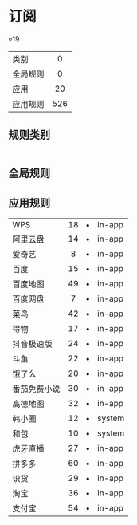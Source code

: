 # 订阅

v19

|||
| - |:-:|
|类别|0|
|全局规则|0|
|应用|20|
|应用规则|526|

## 规则类别

|||
| - |:-:|


## 全局规则



## 应用规则

||||
| - |:-:|-|
|WPS|18|<li>in-app|oaTRgaIdhpWaLAP7KaKAWGXLBvmymHnYbdLD3C9hKH4=.png<li>in-app|I7iiQIAX8z3ce0-e7nrYQHCMoA_ZKwoc3ZP1zHkpM7c=.png<li>in-app|dNzrDNhJpAJl5-HU1SPiXart_Av0QdBUkmXLDFeHRmw=.png<li>in-app|_OG5o2tZ2tK89FpLLSNbkkwbVwm2ceM0cnIdaV9xNc0=.png<li>in-app|KNnQedDC6UoojKHXC_3haRHCUVk_EbApZOfbJzFbPck=.png<li>in-app|bZTJ8eev5ifuinpWM_TAMLxT3dPpV7VpX_s0MHpJ72g=.png<li>in-app|djK0_RVNrFZEcBp9Jqx3sb4n549eVDdT9KAQl6Mtojw=.png<li>in-app|ryC7pxNQqgCU9Q51F77x2AVNPsKzUMt-M7erf2ptidE=.png<li>in-app|OT-nvU_nWfHueZkWGIquqVbfcBFUe4bj9QyzM76Jh-I=.png<li>in-app|R3aAeJo3Eu72GaP7iDJZLteG4u36GkBcTpVNg2AyEqc=.png<li>in-app|RbCDrhaeznWX7bZIx187Qh1vqlytN2zwOmxMq1Wy8bg=.png<li>in-app|sru9NZGHNb9VrCJlYuBNsYbUlU0ZezJRQvj9V7qyZyc=.png<li>in-app|Okg_03Y3YDxSf4KDXpBZvELuqovU2jaASJ4Q-WRELiQ=.png<li>system|OTqKpr0xrWIp084M3Vp9I_6R3h3Ng9soGQir9KiuHPM=.png<li>in-app|0e0MkEhvlng_mSyzNo6MjN6Jd1abjULtQ-V0O_txW7o=.png<li>in-app|piyqY5BSDcvILJEyfDuIu2gg2IFnDkmhKDuh7fUjQxQ=.png<li>in-app|NAciHk3y60D7h2fYs4oBytkpgIqZCAkXIvxcC4iVQUI=.png<li>system|QJa6OzJHO47gtw8K2gtXqJv42G1ca3UPuz7c736svTY=.png|
|阿里云盘|14|<li>in-app|hJwJmBCrbXjQM8XFXmD5rwSDoUi7ziegOw7STYmkZhY=.png<li>in-app|7Jwt86Bp38-ydIarqN125b15_uejKfBjdLw8O59Gxz8=.png<li>in-app|XXkgENA9RUKRqiLg5C2mQQZNQXCPqZzXILIVV-Oz5mY=.png<li>in-app|-DRKeOKY9cVgh6uN1_7l9T3JE-Tt2Q3QvWOpyB03vhk=.png<li>in-app|ADE7y_tCDcOAzwX4CM-DyZzo2mCGmB30h_uLPnErwhk=.png<li>in-app|cQCfIdAZesJ4MccFxLs1RURNIYnNEBfb98Z1XQoAlp8=.png<li>in-app|JPtkbpGn3k6gvPUPE08l-kjXwhnQY4FElOlrwvBrkAk=.png<li>in-app|yLuVO-y5frGyTkGVk-7ybXs759Sn2czCFGMyjpe-OFk=.png<li>in-app|PGnK9LEYOwdIfRDrtB3NRKFbjiolbi-u9RGhMOidWPE=.png<li>in-app|VPz0mZM0Hdu3RVhhyfBcLwHhBEOZGgb6om8BsxJjeH4=.png<li>in-app|08mVP-4_gECkFoDG6dKDMM3ei8XCcqLH9itfRscukuU=.png<li>in-app|Ajpe93Ff-g16lXxdDCyNLwx41-zvoRkFl1RoRn9lHBI=.png<li>in-app|mRDiEHYjXOevA86y6AweN4FhQ2kLPw38e4HKeqxuhy4=.png<li>in-app|BMxd-jyoamPm8xjHghO3fWj_D9-2hK_WD8jPElw142Y=.png|
|爱奇艺|8|<li>in-app|TKwY_EzBY8I4PVu79cel-BPpmS3uOmT7B96IsfZ6fCY=.png<li>system|Dckp69c8qTe0bz6HmdyxQT6C4vmgMighoQsFbWiJGBs=.png<li>in-app|1MDHn-ITvblwGknNvPWo5Sgbvy5EUJx7Wg7OA8g11uk=.png<li>in-app|W7uEmgAJYuOcTKdn6vWcMB9_UGPbY8cW39mwjlq2GRY=.png<li>system|cPNIAu30CZbu0dgc0i84OH5MtEiUS-vJmr4Gee5-8d0=.png<li>in-app|Bn-iyiepPPXX5kfYTUuLSYwXax8jTVL6MdKHTuobXn4=.png<li>in-app|R5EuOz0a186-7ArmXKw_weaSJ1zrx0TXmJEWG4knV4Y=.png<li>in-app|PqNZynmQZaCJrcDJXXXc6LpRFaTmCmVEtcV2la5w2v8=.png|
|百度|15|<li>in-app|Ds8L8SP7LtfPuh3m2_bBqYMYwl5D9ocVf_K4dqkkueE=.png<li>in-app|9tgOHgF5LkSPZLrntP04rsfMl7h7drd08NeUsx6C6Ek=.png<li>in-app|v6IOYX7OLaMe5gn-eLhX6oKVkieXdrnmpjmqg5k0uPE=.png<li>in-app|S9G767dBNzFa4W1T_lEJ5NNQWuUpzk40ZYcZUKbqJR4=.png<li>system|zObKTU9MwYn3LmTQ4dJSl9hcSRQSVs-lU6YX-dDkOhc=.png<li>in-app|Wx8X0_4yM6E0Dpw6ltopSub3RsM--ab94Tntbu4CgxA=.png<li>in-app|J0xTD3r1B6vLKDCCB4TZ8iXszmy_KrUZp7dkmptdRc8=.png<li>in-app|xb3SQ03zy-_-Hb1750Gx2rtE1rml5fTazBEBWoGo7zc=.png<li>in-app|K3AlzqBZOjoY73aUF-mjZcrg2iqOqdlpZYw9FycDbM8=.png<li>in-app|dHD_Bo2CmsWZeI5-dxqdQ0C_gFyH7C0ZyuWWS6wuZww=.png<li>in-app|BPnMf0DQ2Vkiz3aiKyyCvI7BnturvtHXzHfbssj_Unw=.png<li>system|OTqKpr0xrWIp084M3Vp9I_6R3h3Ng9soGQir9KiuHPM=.png<li>in-app|sV1NiTtzKJJViva5MZuwxTqc2LEXd8O7_B06Oi70iQM=.png<li>system|QAoA6glkvWwiErlz8j-Mh0fV3pvJoGYaD4nu3ShbqkI=.png<li>system|QJa6OzJHO47gtw8K2gtXqJv42G1ca3UPuz7c736svTY=.png|
|百度地图|49|<li>in-app|IpF39fxK9MIfxJQQSmBZpRtfjgwOirt93CMJXN2Ov88=.png<li>in-app|InZxQFpKktvbVSqztZcrivGVi5gea_HzJxLFrIbeFJw=.png<li>in-app|d980fW2NRiMs380pHjZL2cMfyQsiTkLacQw72DKxEik=.png<li>system|6umQknx9tfUlHqvy3YV2B1pMUX7v06QSipfMevuL5SM=.png<li>in-app|emJEdv-OqV2ZLAyV2Bh9LDxS-FEUtd8TlUjxSkxmU3c=.png<li>in-app|h2kxJjGPEqqdIt90hEgZJSko0HAJIFxi3mTbYtd3wtw=.png<li>in-app|leLcQZdN9M8u-Ngidks41QYbDvOYqhUbo1FU_-KmhU8=.png<li>in-app|lkR0umHx26CwM245IBapme99dm1mhPhIhCTutpCT3O4=.png<li>system|BWNhSSkqJ-XVXGiEb3gq1HpQAI-O6kjPbHYtc1vFELA=.png<li>in-app|eAu9zJIj90FYpTyqNSZJJwibYjC6aGrQGaEfRygCeiE=.png<li>in-app|qTNFQ_bo9T-bben1FyP4FMzS6GklndLXpsyeblgyE0U=.png<li>in-app|C_ZwCiSDCJh2C21TIJ1xI2SOVBj3WPdAXwM7G5FgV_c=.png<li>in-app|8SXe9MPIew_r0uL0PkAVAansJeQ5MEbK8jxwocZzqq0=.png<li>in-app|XMBGb-r8PdrzsOoOK3GzqvkLRn3g20XS5t89kHTZFAI=.png<li>in-app|m7qpf6HjjwXfPrMr-yfPc7nJ8IVsiT0QMLVZyjOo-TY=.png<li>in-app|kYuyYDCKaZLK0bcEfFhuaZerulpwvhAlD9564-2MXsc=.png<li>in-app|T45gcbcbVupIexBsomritrSXBBeIePlVp_NLYxDJI9M=.png<li>system|UVSY-UM37hAqZnukcZ20oW6PqPQdFRelDj6QF7iT9yA=.png<li>in-app|7Q5Jg4a9Cf2ofHh46mFfbdKNLX5a71TzYEGv9r9OWbg=.png<li>in-app|ky4AckER4-auEvTmJ-Wjf12VVJHSjsmncUMPSjWRANw=.png<li>in-app|bB5svm3gnblkSplPEDqfqAZ-J9WSdP2owttwYbCyTNU=.png<li>in-app|bRxNfgnLGH14rSRP2pyCsqXYlihIG-AffX_YE7qj9as=.png<li>in-app|j05_fDFO8x9SLyNDAHQuyVkQ4Pq9GDzN99eQTWOdpZU=.png<li>in-app|AcAvExfB9iTvg2uGF-bkOMa9MhJmBM4ZIgBgO6sE84Q=.png<li>in-app|75CDZ6FUybjSknfOF1IM_rBu78G9IpUmX4_wXEWfQw4=.png<li>in-app|esy3Bka15dsBW7uK8pIpGRZuNLmsmZy40TTqdzkAB1g=.png<li>in-app|xwNTTSzVU9Prjlk0vO-ss-IgubTaNd_CdOPfkQWNI-4=.png<li>in-app|pLP3-ET8BjPTyEQbmcF9PrF2AMWLN5yGhJAwIXzxzSY=.png<li>in-app|JKjJ36LkklKjzZ15mZ0UPM9vwhs83uMFuxPQoPKmlNU=.png<li>in-app|sgGe7MynmPT7la96H2EcDeiE9lgEdgEYKZc71p4jFi0=.png<li>in-app|B8Tch-6iohXI8umQHEPTqgh43Jru11nYrfUMjpwYgB4=.png<li>in-app|cZS3ysMmkI55v1KSb6JUhCE05tHP3EoTs1WnT8nFbTw=.png<li>in-app|_mkLKj05HGXYFD9z4cNZReKB_e7g3f6fZPzqNhnq1ck=.png<li>in-app|5DMGy7InKfe7ltVrqu3IOEr-1aE_fH7W20RTk9O2BQw=.png<li>in-app|OxFZgu6TqfxXJD_VxggW10RsV4hnTQpJ08ekK_Bslew=.png<li>system|Iz42yXHVNj9HDj_0pIrkVhUXsg_WyvhtI0UBXZ5OQK4=.png<li>in-app|fYPloZhrSJoh1vpc0E9yKCJw8TjEeCWUcstez004CgQ=.png<li>system|OTqKpr0xrWIp084M3Vp9I_6R3h3Ng9soGQir9KiuHPM=.png<li>in-app|WZ6fu3cvpaZ6FtnsgndLWFVIjeTD8SyK1SxPwV9V5rs=.png<li>in-app|KHF7kXYIsZvg1JbxLxZHiBWlrKjsX92X9nEKzlnn0P0=.png<li>in-app|RguzuGtLq3jQaOBP0ed54rfB6_KPHB4IX8o18m--Ocw=.png<li>in-app|dI7B7GOThEZ51lK7s3EPpNgXhnTOSUj4Zbolkra6aQQ=.png<li>in-app|-_M5r55iZet_EM_wqsoGJqRtOUMh6NiM3Wo_9wJetHc=.png<li>in-app|duhfnNFctovg6agplPKroYazXdaOJ74ipZi7HBzHIrk=.png<li>in-app|o5VmCLfw-Q6hxRYq-hBbR0AKQsetNhqzVHG_3Fun_SY=.png<li>in-app|3yTzBGPtmcyOkYixXVyZM3N38TL-1JrVbH33Y9KePOs=.png<li>in-app|t8uv2Lx3dKvdtH_AlH2Ar8c_BzwspVMWAZIRrOfQYSE=.png<li>in-app|G4SXi8oE9SJ2oisgcTfFZ8nwfWl50w46PeAk87ODcwc=.png<li>system|zh7aLRuO_bOkZSLDc1lak67F7KbtjhwFaqCyYsFjnec=.png|
|百度网盘|7|<li>in-app|LTOR9_2Ro7YoxXNhZ-30nHSaHhuoGaIEqZv1-c-DNhI=.png<li>in-app|7DRbTxZNkfqNxiSPnOV4A9xiU99R30TLkjsv8LblCX4=.png<li>in-app|J9MDnTESjykTgUVrVu9vepyVF80F9fg1UUVi5NUVdAE=.png<li>in-app|xb3SQ03zy-_-Hb1750Gx2rtE1rml5fTazBEBWoGo7zc=.png<li>in-app|ZoRPymyYWazYDvi5_tJyH7Xt1W_3VB--TH-0-hPJblo=.png<li>in-app|_ileVgQ_IS9MHcTN_uDoWtiVWBeC-9Puvm4mMKic7Ig=.png<li>system|OTqKpr0xrWIp084M3Vp9I_6R3h3Ng9soGQir9KiuHPM=.png|
|菜鸟|42|<li>in-app|OYog11xiTVhaKaeJrWRlAFhSqCFMl1L7GaRkP2QcE44=.png<li>in-app|b5lGSR2nIUSUv9jjCu8KcWSSAUo2-O2uEYXNhugLJQQ=.png<li>system|1KqJ9fkZ5_PlFMD0XdR0VhOOxE-zXj2B1nXFuLv9-F4=.png<li>in-app|5cH0Hv70ZqlIpnEE1LGp_1_b1k7MoTFuZTW2hb6CL0o=.png<li>in-app|VysmszcFBlvnnfPxn9lv2h0EN2Ew7DAuwaPJhoiHW04=.png<li>in-app|lj2jGM8e3_P7KKm0aKSVfkjvwwtDfnaR6vsB6XRMEvs=.png<li>in-app|X3oJklpqyEavsplNNlulO_0CqaY1ahYhGh2GstjDJxk=.png<li>in-app|ESi2AkXL_ItE0RnH3AkkFTjP3rDJ-w6g8aK3U2jMbYc=.png<li>in-app|XhApULYmoU-e0rmUDi9yoKBhxPrhDBwYEP2JSv5QyLY=.png<li>in-app|h1lcIt6Q4dNmfB-TzPEbMRInbXiXZ-6HON7_-mFWZgg=.png<li>in-app|9uhPoLXaulKF-HVl3tQuB0AiePn5TYr2mX_I19IADU8=.png<li>in-app|8eLfQdV6n_MAPRW543o1OFYCFJpssKg7OQRQRXAlQEg=.png<li>in-app|PU31b9M2Lw3Z_yUJsJWF27hKlyRPLWCTAN08w5W0d7c=.png<li>in-app|FpXTH8U4pmNDpCTgNO0YXloIywP6IrzRKyzQ4BrwQ0U=.png<li>in-app|Bk9psfZgN-XICm7EiboNJYen1MraEVBhA8Mo5EgERmo=.png<li>in-app|0Vb5lGBaQkb-HWRwRiRmTCbalDSmypebI5gLkwsdeNM=.png<li>in-app|ppeOiOqPNuCZrg83AGIAgJyZIMQ8_h2c3QBhbGEdN4U=.png<li>system|oa4GQXWAFxRQjI02saQUn6erSPDTpnhrTD1HNiu5q7Y=.png<li>in-app|DZ_SuI3iJAPUwz1oH4D3koBet4R9VunKTImHeBieqdE=.png<li>in-app|NC7wUOd1LIh4VtWx80NdbT_LO-ys3YeTGfkvIywvumE=.png<li>in-app|EmPAgAmBaAKBQwS3ADYoOUwXZ2xcTZ3IOmCNSyILgSA=.png<li>in-app|8Naw98H62ofJOGN93kHyF9181eV1WupH3zegUTFZcHo=.png<li>in-app|QPfZePu0G5lVZqfCJz7Kw7p9K5YidF9cF7tytOZJTVw=.png<li>in-app|SEN9OFYhB5I93kyf6544RwVKPK8RA3PpUVEzbhNHjNU=.png<li>in-app|KgDzkQSfbYqiHAOsU9SjoliGEBhOU4x2OAdwGBNIXXc=.png<li>in-app|CHKVvROMuM_V0xhl9Qf82o_vL0zOGD79EXi5lID2YNI=.png<li>in-app|9hi7-DNFyQI0S4qLXLZuhw5dQOI475pVS351P9-TW3Y=.png<li>in-app|EpdHhwtdvYM9x-dHVtzxAGjnfMpI4UUju4jhgfLwfhI=.png<li>in-app|NK1ngmeAoTE6rMvTSfCVL2WQTKtcOgbm_QNwrTyoW40=.png<li>in-app|mAzZBXjTQdFxTy58J7HUxB1Gy1xzN_Bblpj8MlGtntQ=.png<li>in-app|89HHYxDkFhdZqwVRe7L-o7bwwtUutdq2kKcw69NHHVU=.png<li>in-app|-aZz1xaaKsvE3CxlicSpAKfw2ydbk7RQIiP5uJhLwLY=.png<li>in-app|GUvJkCX1CLt5sDGqQBIVDRNIf4DrlFR_zssOUGZ0GKs=.png<li>in-app|lSc2scNUbTn7NuiA-TtOxkQVvBcoy4NBQBFmGBAhqLs=.png<li>in-app|Z665QQfTStKpy9v-4A7x3mlblUlsYa1i8cvDlpjrdGg=.png<li>system|OTqKpr0xrWIp084M3Vp9I_6R3h3Ng9soGQir9KiuHPM=.png<li>in-app|L0zhoQQlBGKpi-FOzcLxDkov8qh23tyjG0tllu-Q_1g=.png<li>in-app|1YK3rNOQWCN-v0OxtywLJZVt5hGybhBdAjicGOmLtng=.png<li>in-app|S-sJD_4HXUZwu188a41Whkdjs6gMXR-KXJRobbt2z1g=.png<li>in-app|9a0L0R1wH2Tv_5xUicWkwoZRnRCAhHc3TNkc6eWiL2Y=.png<li>in-app|sb880rJ_FsIg_kG70H-9Q--yxVNombvGeBFScecHiq4=.png<li>in-app|w3u5454m2FcKiOEr-Je0jB6pLH0x1T36mvLD8xeHBJI=.png|
|得物|17|<li>in-app|07gfglHKHoB8shfyRat-OxDUSarqP8p97WQbfFTqO2E=.png<li>in-app|5urNl9VtHaeuAo3jbVIiN2FqvDW_z8eVwls3Z4xwkeI=.png<li>in-app|gmaiKUsTKeXfhHz9tIqtQh47VYhqAXJtgqngSBuMrSg=.png<li>in-app|66bQOGYUlaZ5LL-hBscAzjJaDf95pxkeYYDARXMSK4Q=.png<li>in-app|yCkfiTAKZU5VS4C9dbtU6BAeiKYoXSMY-Lzw0A5wY-E=.png<li>in-app|nHh0gwqoxjKjpu2ejX0b7PuFnbpwwEDsTy3wzT4PQgQ=.png<li>in-app|PkpOwfHHqbUxatthfcUNJThFH_dT7kEXyKclKOcjIVQ=.png<li>in-app|X9c2lvAAuh6FSxrMF7O6gN-FIKc9h-fsc_7EDAjyBWw=.png<li>in-app|2C7dWyWE-4W9aG8xmJX0COgUG3iVfr9F6T_CsP4tOBA=.png<li>in-app|Ocj3uaoMVDcjn26mCerA0nIEL8c-vFvVP9wczw7gGqk=.png<li>in-app|_d5P4S56-1dIi7wEIGb7g5COTVPcOsFZuySLH-7z5bA=.png<li>in-app|3tQ9QZnAcA41nlcIIelNdacAl13f5wKhKhGq-6IKYH0=.png<li>in-app|KPbeax1ArYh-1ZZ-mc3wX4EbjOkFWCWUIEEM80rvKSE=.png<li>in-app|nfjMmaecxViF2jPb3tHQ-uCuUpN47cxybR-g5UtSaQg=.png<li>in-app|S0ZxR1byiZI7anvL84Ns3C8smlyq6UnM3VJzIFkUAeg=.png<li>in-app|VqlY4AeqU0GTPohvvnf4lY6rmkvG397qeL9AE8KCh4s=.png<li>in-app|PjD3hr6kLQCYAZz77h4EuDPrYEi-qzoyuDCetL8gpDA=.png|
|抖音极速版|24|<li>in-app|a0dRaTFvriPsq0_hh8ix8mGb6_PiROOrr_4lilt2xpI=.png<li>system|oWhZvP70ZCaU6IqNR8nWjQSIrQIhiotS9IFBYfMK6to=.png<li>system|SSedQvd9ROE6QTyRqpmDtEeFSy554QFCtLZjC36FXo8=.png<li>in-app|8B8tVrxVWvQW_Yxn0cIgVXM9Gaovs6na0iosDw0VJc4=.png<li>in-app|DLczeL1YlyAx96hmMTZMXPND9lpn2FmYtQ6l-EABXJE=.png<li>in-app|HptNd46Z2nuD52GuXUW36i3H9D_i4M_jLVxlEJnSLyU=.png<li>in-app|kjJgCCNyXiSikku7HlZAaAXkUu5w2ZgRPiU3lqUCbjY=.png<li>in-app|ofBTe0KRmKLeKquux0XR1IJWkIFkIpyDWvHHDnm2v9E=.png<li>in-app|k8zp1VjIWHDQE_5KJhJiGYd2b5J_i63xO5qnaImzKAg=.png<li>in-app|1zIqhby5i7LQNAHeVhx1Czb-b-Fjc7Aa3dHRZi08B1c=.png<li>system|GXTewJwNtLgTwISMxuSovydAfdETpfIVOuYGj_MwrTo=.png<li>in-app|YmepzMthlvtACJFYWCtysXH9-sgkic_fGKG-DQlI0zw=.png<li>in-app|_nlrsrgmCGEbwwtoqv2xPYLrN1dMwMpNFdzcuexei_A=.png<li>system|uz1fTmncviv4mnmff02i49Ob3MccQws01kq0Fy4856A=.png<li>system|47DEQpj8HBSa-_TImW-5JCeuQeRkm5NMpJWZG3hSuFU=.png<li>in-app|g6PvDeRPYmHqFmpve6wAaHzPtWXJzRUzZ8SyS06nhH0=.png<li>in-app|5384dkcPo0V0Uu0DG2eSK1L_zbYDe04TkM_Ma_zGAjk=.png<li>in-app|8Ct37-lPj-pUI_fHP0UfVFl6EGTIbEd5__RQX37-0Bs=.png<li>in-app|nEHfKuimZfkzjs0rFC7zJguHM7QUmeGeFLZcVIhMO1w=.png<li>system|OTqKpr0xrWIp084M3Vp9I_6R3h3Ng9soGQir9KiuHPM=.png<li>in-app|flpLGXKnF8AgvHUo_0phs2cDrFDxiUwjCQQ9fpwJMcY=.png<li>in-app|qxrHLfkXI7fORT52WQWqUQCwAUpzKB1BPsoMD-5XmMc=.png<li>in-app|fbJB_o5qB0-QdSOFTfHU7gJgQQP1pbsd11GgdHbn1Jc=.png<li>in-app|Spznydg5bpZCr881QZ2rPUtDX5nq1EeMfL-GdI747yQ=.png|
|斗鱼|22|<li>in-app|UIV73JwG9rakmdQweyN0-WSuwxtt8DDtf5qS5vGW8Mw=.png<li>system|1KqJ9fkZ5_PlFMD0XdR0VhOOxE-zXj2B1nXFuLv9-F4=.png<li>in-app|40DDFPECK6ImM1JiwMX9g_EyIN-4UocysltF4Lrx8sg=.png<li>in-app|KM43y3v96EQBZtJMfC659LvErEoxqWmvUYxoL1M8YHE=.png<li>in-app|Z2IFftl5D-ojU_XgEYFv75xEzIH3bis2V4F_Lz5enpo=.png<li>in-app|h02QNXBVLXoG9_hdVPeyjCykgUzMQBn5wnIb3h4FC6I=.png<li>in-app|XF-Y2rRFl7CYqFh7mNVPaN7jbJideCf2bdu2TgEJndY=.png<li>in-app|xMhUHJJ83kypSrKpe0Uyh9izAHzTG1tDEnxRCVd635w=.png<li>in-app|p2Z1wSRTXG9ThcfwBUay3MUZcyAAQsMGuiAdIS9TPjo=.png<li>in-app|vIYH0YiQiRtG9oofUAmEpcP6TqTaoknnlbatDyjxoa4=.png<li>in-app|WUIFScJZRlfNvd6XJvnP0vp8Nq6UCXIxYI28LvuQS-s=.png<li>in-app|47DEQpj8HBSa-_TImW-5JCeuQeRkm5NMpJWZG3hSuFU=.png<li>in-app|1eVJB1FsSlgUpLel2y9wq0j4YIRd4r06L8tWWpLn1mk=.png<li>system|OTqKpr0xrWIp084M3Vp9I_6R3h3Ng9soGQir9KiuHPM=.png<li>in-app|WgmW27qDBROzddwiRzN2iHXYWrJnopJFBWEKI4PUAYw=.png<li>in-app|yHFEIzJGdAu17kz2TNZYtpQ4vmoNGiQMvDfAERrhdWE=.png<li>in-app|nNiF4aV1etrwjFb_soVRu7DhSa4OJQJGp9FwnLOdeaQ=.png<li>in-app|aW_4n4KDgvv2yNbUX5nY57ul4VjCG1P6Sx7OYgSSzD4=.png<li>in-app|nU9G95BoM2GZMWGC37e6Scavxe-xHPS6uytZYyfjyeU=.png<li>in-app|GIAXXle8ybG2dVKTii11WzP2kseXmcaJZWnXDx2rzK4=.png<li>in-app|CS6woZdiR0r4Sbi-MdfwvMVsKMqTNWr3WzDNWIyRIgY=.png<li>in-app|rsPkqDNq8A1TRZjFKm23IxCO05Uj2dXYeGl0VZz-xEA=.png|
|饿了么|20|<li>in-app|03k7j3lxvVripvyu6ZCDsPDQHnnymJHSGAlbrsmv630=.png<li>in-app|_Ix8011vggcsKlyZwBa4ya9DLHmlnKunN_Eog61Ssto=.png<li>in-app|eb-WqYwza3pTYNYOa_vGoaHT7wEdz8p5ivrBKhcAxws=.png<li>in-app|WgFYmJvZHhbBO6OcI97d3Owce9xpRj0KrcCwmIfaJ1Y=.png<li>in-app|TyIhg7sQp3te1QxxxLHWbZYURNLIobD5ob9W_UTd8G0=.png<li>in-app|7CE5pl5_g5QU6G5v_ZQjSlCobbx8DqPOm7Ws9a_dTXA=.png<li>in-app|hv2isjQcOZT7mBYFXcWz-tKWDPw6-AddyG6rCM7fElM=.png<li>in-app|S4k1Lw0JLa7WhS9Xj17fXI1BKUFDbXVvXIXq9DxGlHs=.png<li>in-app|rYJDkexG2uekk5YbWOuIEboay5Bveb9oR9iM2nl6Ifo=.png<li>in-app|8cyGrJTYbxSqnxYzZ7wtwG7sGGSnv5HQoJNw11tcxVk=.png<li>in-app|z18hnlE58K4Nt2UnwdsJGYfpWAw6zmPfvTC4nGMOL2U=.png<li>in-app|QpAoWbcbQpe_AwXTtyuEsL_lyvdUS3sVWHDHavktcJs=.png<li>in-app|u4SzBaztS8aE5Euo7SgIrE-KB4FeU9ydmvyPhdc3FYM=.png<li>in-app|YsLxPUJsQx7XrriHBOT9bG2xgMKhIvE_Mg2SFxi0WU0=.png<li>in-app|V2v-9yNcJApdPz2nlYtQcZasTDBMbfSETnjawr2lvgQ=.png<li>system|OTqKpr0xrWIp084M3Vp9I_6R3h3Ng9soGQir9KiuHPM=.png<li>in-app|oXVk70P2hdxjDR9-Rb3f9IiMhrjydTLV6hZb1Pa9LWI=.png<li>in-app|tMMmkvUYVxX7bwDI7f29S2aV4XgVJjdy5ZpsnLgvdBY=.png<li>in-app|Jg2ND-v-r3UuBaV7nMMLc3kFHFipodeunO3z3sqnf1E=.png<li>in-app|59zr1fkZ8aFQjIDUjrFFzhIDVl4oXBNg-PR8VT0Oqio=.png|
|番茄免费小说|30|<li>in-app|lQDh-qTVXXd6HRVl-lGQlSBSwaJbNs9XMY3zhXWsG_Y=.png<li>in-app|KrjuDiAHh4zdBdTdWatrsS0AzqzFD7xTgByV2mOhcV0=.png<li>in-app|lUaARszs3_5e5_D58F5KjlI33pQofofFjjKwEhbD2Rc=.png<li>in-app|jEDRWoTZq54tWRFZ9CJYzi_VSOQz8LXFuZFS0euPYcE=.png<li>in-app|B8Gw4A-836pWerhIbR2oM6-KVlds0I8DZAY5YGtmNcw=.png<li>system|oWhZvP70ZCaU6IqNR8nWjQSIrQIhiotS9IFBYfMK6to=.png<li>in-app|uUq4phFFQg4q79MRhH7rlBdjLWhWpdEPyRcbx5PrXP8=.png<li>in-app|rUXAxfuXOT0VWy6iN1PCIm8D2AD082KTYtUmep1IVho=.png<li>in-app|ApzCDE35v1YoGUOk2o1opFbmOVZIbZQeInxRCmDIUjQ=.png<li>in-app|g5xaTq2NjTHsNt3ITusFWfJEXgUgIf9p-DbgSQwib6I=.png<li>in-app|a1AZWpX8PKHEEch_-wMUCdvyu6opgauxJQP8FFz9HAU=.png<li>in-app|vJnt-EzvoYDuIhbhLuNQbu_5DgiKgMw-8ZpLHXeus0E=.png<li>in-app|Sb8TAGk8t6dJ6L5RI23wM5i78OoJdPlwtEF7zRpw9TE=.png<li>in-app|iE_HkEIkHFiY7ow7Jnyfv8rouI297Iw760s7ULIDuPk=.png<li>in-app|LhTm_mqTND_nmj-Torqnr0BevRql7QthtcuNxBB1GDw=.png<li>in-app|ad5F5ZmTLjxvDKLOOSK6_x7Q_EKNnVTDo9POuVfRmsk=.png<li>in-app|ieoVfk5bNQBmifRLHf_7QARqO4gnMHIFlz9-wNUKcZQ=.png<li>in-app|rfBtcbLMAS8ii1iBHgv2KjV0wz_kY7amieFerFIb9Ag=.png<li>in-app|EgE1W7HA_BRZhyy2QFSrvZv0QxUmTzQ5aQetY-YrtlM=.png<li>in-app|MALr7bycjD4t5thv_HFgAXwHgqNssA3kO7Xj3LMBSwY=.png<li>in-app|6keIVkbQxBHtSAfU-t2FWElUZ9sTaJ71X_Fr5gzmr_k=.png<li>in-app|xjtw7UuPNPjI7ublQ6qInnLnZGrQsSomkb0dnLPfU1Q=.png<li>in-app|n-NJwutw1e5jsYYRX6DgSgOaxGZVkJ7mYIbvb4T7uTY=.png<li>in-app|ceQ4Bz93oL8iHITLPs4jP0ddeNpbYRCZGPLb-GZuxNA=.png<li>in-app|g4ix3Rt4uXm52Zqv2YPNJ1d946lP6xb8JAr_fRau0VQ=.png<li>in-app|htPkp-VfQZR8J9vchiSkyNr-DUUwAYP6p9EPzwt3oUo=.png<li>in-app|eSV7vVnH8Fcsn7VsBnFoT4Cd1gzVVNBXMyc8p0v-V7w=.png<li>in-app|NmAq9R5FMQiTi6zbPmZ_x2vmue2gXTuQqM1AgJ_kq8g=.png<li>in-app|4y6rD8Xsb8OKPlAVp3X0Ch8cbfucFhwUC3b-9600hp8=.png<li>in-app|h_hPRD1x2BAMbk64gd_YMsALp4uxMHgu5eLpZB27plg=.png|
|高德地图|32|<li>in-app|9J1GbWiAqm0Y-T-zf7LH_yJ7mch0xXoiaBc7lX-ixx4=.png<li>in-app|dZEuYAdvANkB0l73uObdwJytXClnWP1FR7GvKEJO2fU=.png<li>in-app|_YyaanZnDkcnJcPFTe5XoHLALqFSHVLsoOhmC0GI8K4=.png<li>in-app|x1fmLOt7DYXmDlzbF9srV0Rjqf0okx39LsjzPV6E8Y0=.png<li>system|iHTYJykVoT3y-9e9skUsmDa6399ve2dIRAOfLZ6FKi8=.png<li>in-app|8-n6bE3Rfh9gWuVCsjonh56ROol7QjBr2ngNCdwKb4A=.png<li>in-app|4372pJYfQb3CTTxfwdeRUrCKM3RZIv9eCommDr4ygs8=.png<li>in-app|jX0DLxpiWa5Pv0L9Qp_pFYZ347wx2Z8wuIY7nECaa1U=.png<li>in-app|iqDzhZc1LNwjzw1U_hdcmBl723dLxa9aaolrC338hTk=.png<li>in-app|TtgMebb6XApCnJYs2chFIgYKpyzjkVXwtJ9g7-lVBPg=.png<li>in-app|6-TgyVYjSKYvOnHL909rBU9EUyaTxmwyWTAudzwFwvk=.png<li>in-app|mFktKt0I_vugP-t3zXrGmDTZy216haCv7FjNAsb49Ys=.png<li>in-app|PqAsUox1QZq-Bh0Vskl0zrBVu69J2v_HnZVWF1YOTRg=.png<li>in-app|48i0lCF2hUpI0K_D3utwn45sF-a3563NV2PtlX5Kbsg=.png<li>in-app|nB8CYQD3flMo82xnWSg2TYV8PVjILHXG2YwkCNdwf5U=.png<li>in-app|J1t_n7-QbH4TSrLlVZJKU9gaKIn3zoaVoraBM6WkmNg=.png<li>in-app|aAwrHcBRfwcZdI6KdAWlVCf6y710tn9QspXdjnWL-vI=.png<li>in-app|nkUMEW2ZqE8seaJLW512RCUBEd6ritZsjHGucwCWkgQ=.png<li>in-app|3j4AoLdCy7zFeMM4MhzfaQSYcm4vG1tLAC6G_SPi56s=.png<li>in-app|zKiEZxFRk8Ktva7ilJBxoVQNwkCoe1ppVnAzyLEYjVk=.png<li>in-app|07xhHr8vxyCkxmHdEa-MjAF6Nz4QlQ__ChdQU63gl_A=.png<li>system|OTqKpr0xrWIp084M3Vp9I_6R3h3Ng9soGQir9KiuHPM=.png<li>in-app|R8nfJPP35F2-gV0xlY3YrvNYmgH8odOisgqh4v3GNAw=.png<li>in-app|gNPQLCd8hdHm5bFkChlt2khFOqJ4zBWpusuzv-ZEiRc=.png<li>in-app|rf_rULbnUsvsKK4e-p6NSoRzyw_DnJzdl5ql2k-bVC8=.png<li>in-app|GyXPJ9rVznN91Y-uZbnCHZuhSrgp-uaQQx6sUPa6d_w=.png<li>in-app|KCtqfhWOTmiknRLpquLUt94OBcaCaIUJ_P1ds6vhNEQ=.png<li>in-app|l4koNqqfVHTwWMKlkel9u2mX4rSE5rq0Ej0B6MCDmII=.png<li>in-app|vrr6huCHarl4mP4xasSeHHHJxJ8nmRyw67bt7csmssY=.png<li>in-app|phIE5UDo9Hphsetdjp_lQ0EWUN5wvtN8tbo5-WbG5Gw=.png<li>in-app|GgbNjQ9fUocOxy8PN9O1rj7o5ZFRPl_Bkv8B08tLrNg=.png<li>system|QJa6OzJHO47gtw8K2gtXqJv42G1ca3UPuz7c736svTY=.png|
|韩小圈|12|<li>system|1KqJ9fkZ5_PlFMD0XdR0VhOOxE-zXj2B1nXFuLv9-F4=.png<li>in-app|IDXhw463e6OSopkQ-rE9H-2C9eb5T3SlIBBjjd1SWCA=.png<li>in-app|41tjLNH8y4DQj1hy9UIFXKnD7VwGplXcBKrfGP8-6jU=.png<li>in-app|VGe5fDZbrXAky4bpM0tOjscnahijt3IiZRZvYrKI6Gk=.png<li>in-app|majp8AmeDgExio8m83FKkAABFNREOyRhFZobGN9FIM8=.png<li>in-app|QmDD-yGHJxtTVK9SjvEEoYAu8I3kl_DLZod7FwO8lQ4=.png<li>in-app|sMKE30OXClJDPlSHxuZUhwd7R4Ao0NJyhaAnpJ4ERJc=.png<li>in-app|opG_qL_38M3S6ET4enkPLPv_87u26fQU6uqt93XaEIc=.png<li>in-app|eT3DvJXM1SEBlRkDOWp_nOzM8kc1IqA9QBxYbe64cug=.png<li>in-app|rloYkV0Jk6NnPlcA2uZjaCnhXynmKQhLAKMwFUumtMI=.png<li>in-app|J1gQ8LbrNVyOzkYZatY2RzQ40D5Rs6AKdbiBk_6lhgw=.png<li>in-app|fVy94kYypn3Oeajuq_BqIGFcgzz4WQ-huZdSRMkPddE=.png|
|和包|10|<li>system|1KqJ9fkZ5_PlFMD0XdR0VhOOxE-zXj2B1nXFuLv9-F4=.png<li>in-app|Vas7deOeAPs5WNQ_AVSJVGWvep_mOJhtPRnnAIQm5Kk=.png<li>in-app|snbYYCld8mYznP1pi33qy9tkHVKQsoqbo0lPx44UDTQ=.png<li>in-app|dBQH5E6YAThofRODyPCM1ZzSyMVIaPt07S2DYHIImU8=.png<li>in-app|HdIxBa3Lt1X4erLH3Uyek9zogGGsMqVKBaxT3uTy1Dk=.png<li>in-app|AEny9fOHPilXLyNYpt7aIMMJiAifCijHtUnTPDXKZKc=.png<li>in-app|YGbxqc5C7ROXXPnmt1_7hndOHOiGtx-DvzAiWxAipp0=.png<li>in-app|OpAo3Nky41J3hcANVj-Th_23o2v3ZgTOxrzBywBdV_g=.png<li>in-app|y3uPnRiWn1-aZk4GE1MqgUAFDLEnAvEvo6zF8OhBVtg=.png<li>in-app|s2NO4bE2f0b7D91cumdob8ji36thMyLk4EslyJvkuUw=.png|
|虎牙直播|27|<li>in-app|XUpKUDpVMGBn5m5wMEda5Xz1JLcAekttdrW2pqvcC_4=.png<li>system|1KqJ9fkZ5_PlFMD0XdR0VhOOxE-zXj2B1nXFuLv9-F4=.png<li>in-app|djO5hk-CPHoWHwNf8eOo0Zuv6LiLnyPYiEjT-wrkbCc=.png<li>in-app|0nZidzWIPoz1aL6bPSU7mEnmdcXIsn3jQDvOod2Xx2E=.png<li>in-app|3inbG_73Jt8uryAGRSh-oZwG1BgqrNLUsiOEEoMp5dg=.png<li>in-app|lTiyNxeBNSZGboHLS1JpLPL9Rb1Jnl12AIu94Cutq3M=.png<li>in-app|4YHJ2d24mr8xKz6OimF-7tgpaBh0abR0hzXdRKsWdu0=.png<li>in-app|ULkb7xTugCW1dKUC5pn7cvKVkHqriLHYOy3wpEZu8s4=.png<li>system|db4qvabyqEFyKSRUXtmBU-XhExrzOALstGEkqBoPOKE=.png<li>in-app|KwcIuAE9dvT3NqHZ4HvUeRjVyx1uxk8ehtXlnXmzvtk=.png<li>in-app|Ame3Kp9yIN8he_mCARd8zm-cW1b-0ZbiJoe9wG_WHuU=.png<li>in-app|kw7o_RYqfQogqmm4CNi_BMe0iOjJCqc2D7RCUjW9TNg=.png<li>system|HCtiiaroSkK4k5rfPbpuB3PBNDimQ7dUvF7DbUtn8QI=.png<li>in-app|2bJLJM9jbZKezju3pe0Ma0qejeh-7Y9lpS6JCoImRlM=.png<li>in-app|47DEQpj8HBSa-_TImW-5JCeuQeRkm5NMpJWZG3hSuFU=.png<li>in-app|iFt6mjQYrHB83p3Fivv5kQZur5BnFo76rfDck9F1oI8=.png<li>in-app|DtQ3KrQZnSsaGZhJlFN89HzNhOc6KYTqqUGJsW9rs7E=.png<li>in-app|QJ4g-vcaf7QOl07TIWjy_RpKtuDSw3Ki1yQOlYI1FgY=.png<li>in-app|TAQjMQF5YApGGCyYLbnu0-xjEiD-mszdAk5BlsKx7S8=.png<li>in-app|1lQKw8Ah_XFMAAZAZMv4Z6FEhpqRedeKGZBiMWmpqT4=.png<li>in-app|PBndIqlVVsvtwtskWHGtkKyJ3SuM1OrGGp4Vd2AyjG4=.png<li>in-app|n9upHYRpHkE6EW6MSxKN5oFf9zEwUvA3NRzSZi6ntuY=.png<li>system|OTqKpr0xrWIp084M3Vp9I_6R3h3Ng9soGQir9KiuHPM=.png<li>in-app|RCEb7q4rqg2iztzeQo7mUkEGlb92BpKILOQS8B9E7Qg=.png<li>system|k3e9TgGhEOqdOVLlfydUCvfc1Qclnos0LoNzBUocG8A=.png<li>in-app|5dA4tBd0Y0-3JFaBj4QKcThR-ICUAgrqBbtep5xj8ZQ=.png<li>in-app|4qqAlf3JXyx0wIQlDZ7qKmvN5UB_kJ7pAPen1LxaHTs=.png|
|拼多多|60|<li>in-app|BFRb9cR9H03LFlDsy9c9h02NJto8W-6AVXHtPfSrTFA=.png<li>in-app|NEwQRKMh8ONxCku5KxacxxxAHOF5UZ2zUdPOOwYDA_E=.png<li>in-app|Y0yQ_Yck5X4ZxhuJLL2GLqw4UKnfHd-yvRDTpVc4MjM=.png<li>in-app|KS0nNhYAACdgvzJh5I5x-wFgy36jX5TqkUJR8DkiROc=.png<li>system|1KqJ9fkZ5_PlFMD0XdR0VhOOxE-zXj2B1nXFuLv9-F4=.png<li>in-app|pUw_NSb1jEsCNmhZySwpbNsV2lk4xdTpWow-nybxPDY=.png<li>in-app|LjFYPG6pLSZEkqOrSWDI3exq8OaZ3hSoHwvMOMItvHw=.png<li>in-app|6DPu6xuX1DcaWBUohVeXVIDOSCY2T5jzkK9EgT2ze7Q=.png<li>in-app|0qd_s5xPJyAEetrHM_jYk3P0HhSH7HiekktSQuUVNDU=.png<li>in-app|EMkSYsrLJk6IGChaGwAZeBdhD3iR-bVD5ZG0UQyAbx0=.png<li>in-app|M29QX7DjMpfXE4yFuqeGewbWpiUntyuQ4BjTezbdOys=.png<li>in-app|v85AG9b9-Bly0iNzRE9_WxRpbcf2KCJpa0sNJcQjXvw=.png<li>in-app|dYgOdvPN1jsk7Jx4udyGdLpRP3_hPrxXEQEyhU67gM4=.png<li>in-app|iHTYJykVoT3y-9e9skUsmDa6399ve2dIRAOfLZ6FKi8=.png<li>in-app|HMfSC9xEFI5hX2wtDdI6WV3lbld3-nvIBjEKw5Sm7zg=.png<li>in-app|ZQz_h-ZXYx3oma-Jal81vHlx7X9sEaLNVlm6XIMSDQI=.png<li>in-app|JAs24MrLLn4RWBdLaaVaCRWW5EJ9KVbcA0CnuHmsJ-I=.png<li>in-app|acqW7DeFnSusOsdY0Yu3KGDHEfwvvRhsX-FOpzNcg_8=.png<li>in-app|pwEf4A49xcupAExGyy3yKmMgA-EEOoJ6arf8_Xl6wNU=.png<li>in-app|ly-mRRAO99vMJB2olOGgTDmCyauxr1cwNClQlRQSy7M=.png<li>in-app|FJibc8L0stat6lq6XFpK644nqiodcduo_JdVLFDMpN0=.png<li>in-app|pDM4zocbuAzZPqyIWnKDKlLcEYhuuNneIfA2Yu3gEFU=.png<li>in-app|lSXvusyhYzlu0KCOZJwFamfLoiGT86rJUnnsQlKM9tk=.png<li>in-app|I_BW7vOEcnAwd31jhaclpfKVqUV63W9wKfrZX32o6uI=.png<li>in-app|6EtP8vCo6Da5ZSg8JWG7nYx-XeiDSp5-LCfR9Mx8JHc=.png<li>in-app|VGbr7Kl2_njdXhpcEopGBlQgraNz58jhNEDOC5jG49g=.png<li>in-app|VWwXPfgA4su9OyRxh7FV5f-g67ykB0QUbizRQip6Nco=.png<li>in-app|0xWFgy8SSJCBeJGpycw1YtPE7me9VUwXgC-3bwFQIlE=.png<li>in-app|W4Zr944p5S99kTf2YsqLXr7AjrVz0LVKry-IZdbXOhU=.png<li>in-app|j-g1wWWmnwNm0F4FLcm6mX7n9JbZZnUxdPysLHtwtzs=.png<li>in-app|g74sXAAVKl1NzrFPhfKM92hNbskenXTModVDNZla6YM=.png<li>in-app|X2j2L9S287p2h2zSvASY05nWaFWmS51CeR5hwCmp4IU=.png<li>in-app|g6kxfY-6wsgTcplmubDwR3H-1hCi57QTzx2HZh0QZGg=.png<li>in-app|Nc_FTGT9oIKL8MRSTlosyaHle2EW4RvBrj8zjqXH44I=.png<li>in-app|4dSWX842l33PA-QHia0fgtcv3FzVJ2aCxBXl6izKQmc=.png<li>in-app|N-3jsS1NdpE2mLrqe8aGHXAIoQkiyS6ZsNZqbv-adaw=.png<li>in-app|JO65f6GryRYpJNKyEGdjMTczsjyng-Es6xtScLxE3as=.png<li>in-app|1-yivG4zMujTGoquYyHAlHzLMOI1P4DzxrxnMhsfYKM=.png<li>in-app|WnYG5dPmQo6dfvMT0yRZQMQWbYQfxF8_rk6rhjKmHdo=.png<li>in-app|V2azD9a-VDyHq47uYlHDjPMSAOX_fhdjvXVhjrIA9ZA=.png<li>in-app|ld2T2WV-mqyhJz_4ZjpFiDC6vbYnKvBjvYWmCYEEJsI=.png<li>in-app|tpJMIQjiULnA_A8sNlOcDwZySx2yVWQ_SmySqkOM_k0=.png<li>in-app|_oGncyG1wydCmahIqy5XIpubfqgJuPhdxPfQ6D59voo=.png<li>in-app|8vpUj-_sGvugPWotvbGBZ5POGS33C9r_CVQO_u8Q5WQ=.png<li>in-app|UfUnTM_H5WFd5zDs9l0ac5GSmpaP0tU147vQkV9hnGQ=.png<li>in-app|Ue1kH6MZK-JiEYilY3wlTo363i8nfcTyPpD0fIDRF8U=.png<li>in-app|ErenEFlXvk6ShxaC4CbajXQhShTPWnTVdmMDuXIXq4Y=.png<li>in-app|6di1d5MEAx3f7jzUnmPTs2A4mmMRLCvmnEBtIQE1Qpg=.png<li>in-app|1vEtug4G1LTU-BUXSXWQzj3xQF_32dYR3-kDGYPctXU=.png<li>in-app|F1TGlOxFyG_B5cJDk3LjxnxpbNjg6XTqzUccU_imuPw=.png<li>in-app|6Mb-flvz4rEUCAA0DWFYeGlugdO6sqvZK4i4_bheqdI=.png<li>in-app|WOPmiYPSEJ4yOaJcJawUoAuHx20DqfiMVusMvWFGfJM=.png<li>in-app|dsafjosSrZGiryvTku1NjyjKs_ez_zFMi_EfJQnE-aA=.png<li>in-app|DwEN8JmaxlfBeAaN2sevPuqo8DaTpYpsuCYDvKWW-bE=.png<li>in-app|k__VrupWAIQKLa2J3dOoWbSr-UcysnevDhqcxpissDc=.png<li>in-app|9og0IyKkSmIGYqKvHz3FpHS4ZLWrmryFfA_offs1fSs=.png<li>in-app|JUipU9RZLsAt4lag2qq6OinR-AvA10IJs4k6Q-HK8yg=.png<li>in-app|AwDhuy_pQJ4_juqB5KPZIw4UfcjwWaijaarwLQhPsjw=.png<li>in-app|uozPLUIHk9ieqz5s0Y-mXeSrgzHqABt8DljKooszed4=.png<li>in-app|EgFZ3oENLidKexvZ9voOKJQqvxMCuhc2zEF-UmhKqF4=.png|
|识货|29|<li>in-app|hdGVCPwGFHY4w8055YteLZasPYGEbKPWV0kESKzyBQU=.png<li>system|1KqJ9fkZ5_PlFMD0XdR0VhOOxE-zXj2B1nXFuLv9-F4=.png<li>in-app|KR71cRocAd6jiEiqCNqU4mdcTLc7C7WXBuOf7t2OTII=.png<li>system|pGWcxW-KvJdTOB16CHINyqra59dDdTidGLjuTAjlVIk=.png<li>in-app|nIlVlNBK6TSRZYpRLs887VKqlZAozSY0Dt7v4ZGIneg=.png<li>in-app|AwZeeMBbsbmagvoCEUy01ZYx4KVHhF5V0C082_8308M=.png<li>in-app|5cHe_1bIko7uf4NdaOf2ugtKa6O4-NZrWV3EWn5e1mo=.png<li>in-app|fkvV-NrOjryc0vqWXKO_mlW6mZwFCTrgNgXpM_uEsbY=.png<li>in-app|iHTYJykVoT3y-9e9skUsmDa6399ve2dIRAOfLZ6FKi8=.png<li>in-app|IJQH4GRCblmGL4hHeFEygds2pzdWtVjkA3aKAyAicu8=.png<li>in-app|pWnECOwWN2GNfCoSqvHe8q9T8rrk33IH3p-3eLBbgto=.png<li>in-app|m2OsSm4zOD6r3C3BkjXS9i6yX6Q48SRYt0brlUCZuP4=.png<li>in-app|e0HWjRl62uLW6mgjLE3fqJFLKKAldCwcMqSRBfAlZIw=.png<li>in-app|QBRXjsBTtiYs6HJLcoZg7_Y02WpfE5a6_JMKtYN1RD0=.png<li>in-app|SVFhLCbp4rsTBMvNV8FhQvRZgQf2k8ddpp_VwZMqXC0=.png<li>in-app|TEtRitoVB8rSCqfzyL_fa0z_8oPXoPwzWNB08Sd12TU=.png<li>in-app|0sytk9G8T7WKtB7_97r734ujjKRWhO45swzh__n5PeI=.png<li>in-app|llSTZvuY6TN5pKl7N_823M9CgMfAY1diQwbV7TM-SIg=.png<li>in-app|aKek01qsJRT0TWeHpKGS8pqyJYX93Fi85qqKkSbTJHU=.png<li>in-app|XuP8JWiNFL7W-6U0dKKvPWnBOBFS0F_D287YyWYDdJw=.png<li>in-app|f6PwMu_bz-arRlkaNwCB7i-LLIZYRPIHmY1-eysV_wI=.png<li>in-app|wanp27o_HA_qeUZmk2LzbyHyj1-vAgzbi0GzZ07hm6o=.png<li>in-app|HcviE46tKpQeJp7Tpghn8rCZ8xfsXgm2u_DyezJ5U7g=.png<li>in-app|Z40ThU9TaJWZxPF-6EqMh-_D_E93-zc3I-SdpoMtysk=.png<li>system|OTqKpr0xrWIp084M3Vp9I_6R3h3Ng9soGQir9KiuHPM=.png<li>in-app|nYefcy0f_fhUCbXhGcr48yGubqbcIAwtQYY6ccAtfWo=.png<li>in-app|49GRR00VupJtQMppda1bDL3eMXlsFgOLd84bTEUg6qA=.png<li>in-app|H2SIa5PjgsPVBp6KjSf7w_uI0gvABEiGikBT08a4oFo=.png<li>in-app|MEHuHbxyzlZnLDAI9mHkTXFDimFo42G85AU0rJvMDdU=.png|
|淘宝|36|<li>in-app|qCK1EaLBlAwEEPXEdoMVc0ZF2l39P1OkQLLO_caEqY0=.png<li>in-app|036KoFRv8WOFzxSdwGGowVhIpmEDyl-h-tyIcxXD45M=.png<li>system|iHTYJykVoT3y-9e9skUsmDa6399ve2dIRAOfLZ6FKi8=.png<li>in-app|mccZxI7fCPUlWhS7pyLWCLXeV18GKoy3-p9QXg6eBFo=.png<li>in-app|b_jPjbimdXvysBHjBWROjjV52T1ha_Lf6Cft7OliclI=.png<li>in-app|XY7Vxzqq3H3RkUtWV7Edk1YSmXQRStZ0mq4Y6W5o0Yk=.png<li>in-app|dN61ncRtitsbYrhU4AfcURY9ER8j-EyQR4CTwT75rVo=.png<li>in-app|wrmk7F-W9QR3FVryhTztzy1kcO2VOjQj3Mb0wS78CX8=.png<li>in-app|wT1tU4tGkoqvMXKdEwnlG7WVGsDDGamYGYhnHKlaz1c=.png<li>in-app|RIjDJsik3YQeVeCDOQ9eSJWdD4SGOdzWbvCodnSB8N0=.png<li>in-app|5-W-62Se6Qo6fGWywc4MiFmcTjvCAW_mjpwXcz4atww=.png<li>in-app|W320Vb8g1NRDXi_-skO1Ro2BKUDRzqaj8OxjSxA_SgI=.png<li>in-app|gM2iyoSJk9f-MCp7LhVtonnKQ6z4H1f-uwQV7X8mGkU=.png<li>in-app|J63Jv1mIUiL5FfRfH4ElLn5lfO8IOCr-awZNV_u2aek=.png<li>in-app|9dGfgPAeHWkV-1axivb1yrvUI9tSDDLKJS7II2pkf9g=.png<li>in-app|4SiVK_Xzu0z5Y7AwKZgYG-sQQ1vIrmAtu2yZEhQBZTA=.png<li>in-app|bIhJolgYXmNDPJzCryAOGj6JA1c15FirMJw9ss6CNW4=.png<li>in-app|fCvYFh5fDJmGU2WoVV6EXHvOJsbJkZNDxxdIj7YrQpE=.png<li>in-app|UBnYEyqfvJdpmB-15xAmMVFMEuJX05fJ9WKyHkDCg6o=.png<li>in-app|-KhifSDM0l4wdk0lCadhsGobpeeY7xGGadcCaVcB1Ig=.png<li>in-app|7S-Hls10M2e2HNpyo8hd1wIFZrcqAXIrv_bVYm-LRlk=.png<li>in-app|U55aZkChCEGB6fm5JGx-4lObg4J7uuizJR9AKAL_YnQ=.png<li>in-app|v5mRlFtsdAQmvkduI9wWX649ZtdtefODju4ALzkh75U=.png<li>in-app|BmU3rzeBn_EYO9R0fYiapPQUc_MTYACYYedHh7iT1zs=.png<li>in-app|p86UzaddMhs52Dvk0o1_2R4815mBOg4c4zuB8U8MZgk=.png<li>in-app|5Ny15XrTL5pp0o0zPqbr5axmAWASGuNStyOk6c8iXZ0=.png<li>system|OTqKpr0xrWIp084M3Vp9I_6R3h3Ng9soGQir9KiuHPM=.png<li>in-app|PawtBJjPAFp_3Of6pbcHfR5r4ExfkGsLg0cju3wZoaA=.png<li>in-app|mbHHShYelfVjMxI44PI-jZtRabLfoCzDd-XR-4q4yGQ=.png<li>in-app|rks682NsimMvQCICPtCqrZwrKpfmpyHTb-Au03fXt68=.png<li>in-app|cTOYlNbPT7WCnSNt5hbQWUmmOEC5wGC7MrfAW_nAFxo=.png<li>in-app|_ZnZrxETne01BFVtFDQH_tsbpkvRuPC1BvaR27yf1x4=.png<li>in-app|q2jd4qHeKsukwunCguE6asKp97YMsKgnXoPcBem-7iQ=.png<li>in-app|-1ZSx7HCv9f0Fsn9zDQaKsddmOh6Oxcs0uVV9nWN4J4=.png<li>system|QJa6OzJHO47gtw8K2gtXqJv42G1ca3UPuz7c736svTY=.png<li>in-app|SEGS_X6urq_RM2U8ihZYpmkz6sboLXvUH7fNxxhEI8c=.png|
|支付宝|54|<li>in-app|qYbxIz5VNdDlAyFbhy17YG7osLh9CPuyqIgxVHvsZw8=.png<li>in-app|mhp35S2N8LFukrEH_YoZzH1ULGtWQPMAIrkYCt8YnSo=.png<li>in-app|0s2E74UjNWxpy-JscmxqsR_GYlw6tatBShgfihk-WzY=.png<li>in-app|yk05ACr6j9jFXaAVXxS01SWAxv9Uv0ywnc44dwwIlBk=.png<li>in-app|i8ym_syND9IkI3U3Q94QLDag4-gy7rEok4IM0-Oh_fs=.png<li>in-app|BqYAMtg6HiqA-FfSP2da1OPyxj6wLkjctJWKq8ccFs4=.png<li>in-app|lYRWE9FZ2vpd9gmMqcHwwKyxa4iNbTXJac-Jk_kVnrs=.png<li>in-app|7leTEY5aKZPr3H9pnq7gKeWjYbBDjFAjRDprXQdm9gk=.png<li>in-app|o-ZfD3mmV6qERuMc8casoCM7gEg-a8LFnw269r_WmEY=.png<li>in-app|tDEhlT9dwz8_32G8T3OWDoDIcSc4BHsONo7vTpq8axs=.png<li>in-app|FeIvs8S9a2pURgT6qRnib2L4fABgzCPNJYh4KHWALuY=.png<li>in-app|TbmnCcwgeiS8DEq8KQZLMIBDecguIbz3ESJdefGOLMk=.png<li>in-app|C5qt2kV5s0lT0Scygj2oOnW5qfqCddPLwxoi2sIgYxM=.png<li>in-app|a4lpGSRttAz4nqVXWA90xgC1T5_iKY6eRgbhXv3Hs7s=.png<li>in-app|168TOPhZVhugkfept7zWMf1tzSMnSR-zaj3ppXDfTVY=.png<li>in-app|XO52MhkPYtlJtgehR6hSxpEAaKMIMLrXC2BVcRidnqk=.png<li>in-app|yBx5G6TLzsKT3m5sc3JshykVMz9eQYfexwHqat0eDmM=.png<li>in-app|3JOtsTlHFGY-C8RMiAHKboknCLwd8p9DzeQytU9NDfw=.png<li>in-app|B-HdI6hOwZ_AJ_Duwwzd3DIab2m_lAlGdWXxjUhoQK8=.png<li>in-app|QS1o0EeKH9xRjmZj99LDVyldiEqM0s494alNs5liguY=.png<li>in-app|QjhbYO160dnrmG-Q3jNqYXu9a6R4m8_ONjbZBLiBcIU=.png<li>in-app|Ac9jXDPVcRgUCqM1Okycv5eV0dhMMB8MNBKBD9GSfAE=.png<li>system|KvNlyOnE4Crxnvlemdh3Ug0ecefkrveN26-FkUMND4E=.png<li>in-app|Q3FVs1cyN3zxntormYHcG908Yz0FdAMv3Q_P0YAf5XY=.png<li>in-app|0v7Jy1VJS7vAVFT4vBNQN7XyleWLbyDWXkO1ZCX7Dvk=.png<li>in-app|gwAfwfxOdGAS5fJe1NeLv4juy4WFusWs9Oeq8Rei47w=.png<li>in-app|doCl1DEhk7i0ZYPcDCK0IrAEgSquAdl_IuPerIAFoew=.png<li>in-app|-TjZGai3KWLM9Tedw_lIptMHslzclsp5j8iClbPiDig=.png<li>in-app|SGjxGNf7lKXffRd3aLxoXj60pyXCu5d3ybxBtsiBgVw=.png<li>in-app|pTgMq9--xBE5ot3PUorH9znE_xW4IYWWlIRlXi0yw6s=.png<li>in-app|y12A9ZSr-PO03GVnwBt198WfE6NHE-LfDglcOjiPsGk=.png<li>in-app|d9V6Xg7T7wQUNj2AIXJSAYbGi0GbWBSdjRUgg90vgxc=.png<li>in-app|g54yKABcZ1O2RYkWRhiPPpYH6CKrynd6EG48t2V_W4o=.png<li>in-app|8NWeZ3MiV21Lh4Ei9FmSV4ZQRYQrOmEbR-KGo5-xJeA=.png<li>in-app|ddLqJ4Tqczh5sKdxi3Kksufqd_onEvns0cpWDE2nF7k=.png<li>in-app|j4z2GRSkJAmf-y3za4BIDRfou5aBMK8ho60sj4in31c=.png<li>in-app|mcfz0Jn8azQWLw1ceu9JJgoJjXRLjvubS6qiVupsLgs=.png<li>in-app|J_qsNshus0mRB7W5imYKOQrhZQU_t_rSEDMUvo6iHXY=.png<li>in-app|w3VpZUvHZ_mebxQjH24BYaN8lA9rS9lugQN02H2KC9s=.png<li>in-app|T9tH7oL7lOskvYU0P8rWYKkedJ81PelK35kCK4vJ9fQ=.png<li>in-app|lF87M-MAjGCUkIKG_iKWAbPCGvVTQ2lfNq-apE6690w=.png<li>in-app|OgtTK9Y8_mnJcPl7C3oxB3iFQXlg95PyIGMwN0Li3CY=.png<li>in-app|rHUCIRZPNeN-XZTP_ZSKeSVVncijgObNGkTz6ddfAH0=.png<li>in-app|SjLIEyIzAn_dYjyYNn8PjNkvwXzJBTLVaexFFJfKIeo=.png<li>in-app|KHbmXuVYYTgLJ_bgGRblgLsMaZjrtFuyQ9CsHHG-mUA=.png<li>in-app|EyRAQ8R5lKNZnlqwEd8o-Zq924r6Wv6OuHpBPuzeZ1M=.png<li>in-app|JMt2AJ5ebWrLf8WKvSPkhamk6gIOPTkk7bSNuFf8RuA=.png<li>in-app|eqBGeOgiF9BhdKB6F7Et47xQSTcDzqNWvJsRWWE-YVU=.png<li>in-app|1U66qDAiAEzw3PE8hRc1NA1eQt4w62k7duEP_06BBTw=.png<li>in-app|rQYt8xuz_1A1T9vb3sE-oY9rvt11dKTCKZJ6CA7QJFs=.png<li>in-app|FuqWaIsFF6obNNBODOOpgZ89KqTSia5Q_eeazNPF6Fk=.png<li>in-app|s77lZ8gi6YuAya7ZBcwPTCo8txyp0P1WdCHXl7H6U8E=.png<li>in-app|vGoMR74SW2trrui3yvChzH2e91Tj6f4YJhdmYXoO99Y=.png<li>system|AbZPYWiv4uTG-Dla0cq2v2IDz1rZ5Rgl1VzY-dB0Mus=.png|
